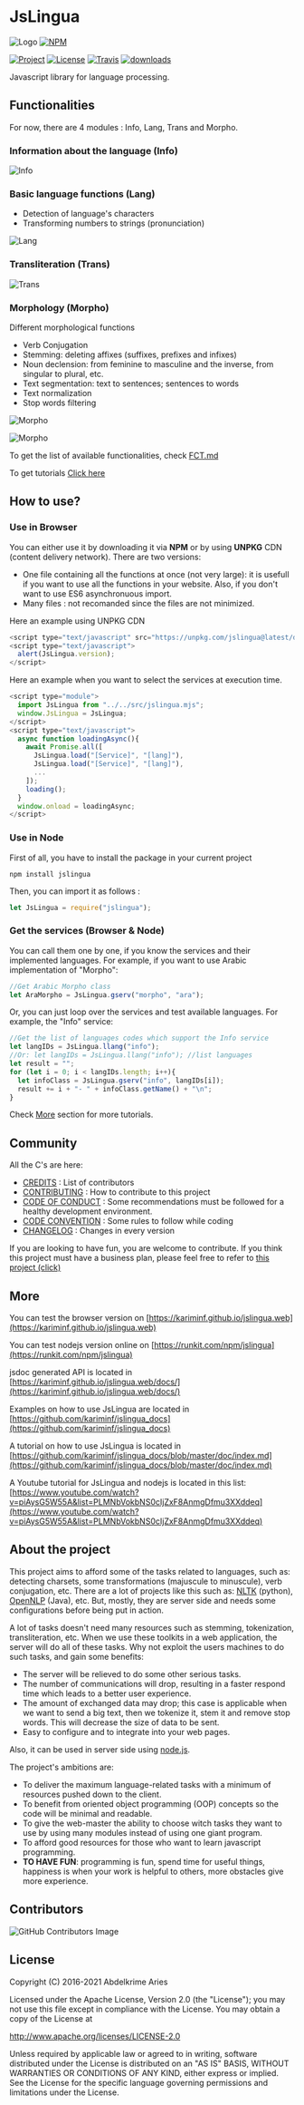 
# JsLingua

![Logo](assets/design/logo128.png)
[![NPM](https://nodei.co/npm/jslingua.png?downloads=true&downloadRank=true)](https://nodei.co/npm/jslingua/)

[![Project](https://img.shields.io/badge/Testing-Click_here-4BC51D.svg)](https://kariminf.github.com/jslingua.web)
[![License](https://img.shields.io/badge/License-Apache_2.0-4BC51D.svg)](http://www.apache.org/licenses/LICENSE-2.0)
[![Travis](https://img.shields.io/travis/kariminf/jslingua.svg)](https://travis-ci.org/kariminf/jslingua)
[![downloads](https://img.shields.io/npm/dm/jslingua.svg)](https://www.npmjs.com/package/jslingua)

Javascript library for language processing.

## Functionalities

For now, there are 4 modules : Info, Lang, Trans and Morpho.

### Information about the language (Info)

![Info](assets/info.png)

### Basic language functions (Lang)

- Detection of language's characters
- Transforming numbers to strings (pronunciation)

![Lang](assets/lang.png)

### Transliteration (Trans)

![Trans](assets/trans.png)

### Morphology (Morpho)

Different morphological functions
  - Verb Conjugation
  - Stemming: deleting affixes (suffixes, prefixes and infixes)
  - Noun declension: from feminine to masculine and the inverse, from singular to plural, etc.
  - Text segmentation: text to sentences; sentences to words
  - Text normalization
  - Stop words filtering

![Morpho](assets/morpho.png)

![Morpho](assets/morpho2.png)

To get the list of available functionalities, check [FCT.md](./FCT.md)

To get tutorials [Click here](https://github.com/kariminf/jslingua_docs/blob/master/doc/index.md)


## How to use?

### Use in Browser

You can either use it by downloading it via **NPM** or by using **UNPKG** CDN (content delivery network).
There are two versions:
- One file containing all the functions at once (not very large): it is usefull if you want to use all the functions in your website. Also, if you don't want to use ES6 asynchronuous import.
- Many files : not recomanded since the files are not minimized.

Here an example using UNPKG CDN
```javascript
<script type="text/javascript" src="https://unpkg.com/jslingua@latest/dist/jslingua.js"></script>
<script type="text/javascript">
  alert(JsLingua.version);
</script>
```

Here an example when you want to select the services at execution time.
```javascript
<script type="module">
  import JsLingua from "../../src/jslingua.mjs";
  window.JsLingua = JsLingua;
</script>
<script type="text/javascript">
  async function loadingAsync(){
    await Promise.all([
      JsLingua.load("[Service]", "[lang]"),
      JsLingua.load("[Service]", "[lang]"),
      ...
    ]);
    loading();
  }
  window.onload = loadingAsync;
</script>
```

### Use in Node

First of all, you have to install the package in your current project
```
npm install jslingua
```
Then, you can import it as follows :
```javascript
let JsLingua = require("jslingua");
```

### Get the services (Browser & Node)

You can call them one by one, if you know the services and their implemented languages.
For example, if you want to use Arabic implementation of "Morpho":

```javascript
//Get Arabic Morpho class
let AraMorpho = JsLingua.gserv("morpho", "ara");
```

Or, you can just loop over the services and test available languages.
For example, the "Info" service:
```javascript
//Get the list of languages codes which support the Info service
let langIDs = JsLingua.llang("info");
//Or: let langIDs = JsLingua.llang("info"); //list languages
let result = "";
for (let i = 0; i < langIDs.length; i++){
  let infoClass = JsLingua.gserv("info", langIDs[i]);
  result += i + "- " + infoClass.getName() + "\n";
}
```

Check [More](#more) section for more tutorials.

## Community

All the C's are here:

* [CREDITS](./CREDITS.md) : List of contributors
* [CONTRIBUTING](./CONTRIBUTING.md) : How to contribute to this project
* [CODE OF CONDUCT](./CODE_OF_CONDUCT.md) : Some recommendations must be followed for a healthy development environment.
* [CODE CONVENTION](./CODE_CONVENTION.md) : Some rules to follow while coding
* [CHANGELOG](./CHANGELOG.md) : Changes in every version


If you are looking to have fun, you are welcome to contribute.
If you think this project must have a business plan, please feel free to refer to [this project (click)](https://github.com/kariminf/tnbp)


## More

You can test the browser version on [https://kariminf.github.io/jslingua.web](https://kariminf.github.io/jslingua.web)

You can test nodejs version online on [https://runkit.com/npm/jslingua](https://runkit.com/npm/jslingua)

jsdoc generated API is located in [https://kariminf.github.io/jslingua.web/docs/](https://kariminf.github.io/jslingua.web/docs/)

Examples on how to use JsLingua are located in [https://github.com/kariminf/jslingua_docs](https://github.com/kariminf/jslingua_docs)

A tutorial on how to use JsLingua is located in [https://github.com/kariminf/jslingua_docs/blob/master/doc/index.md](https://github.com/kariminf/jslingua_docs/blob/master/doc/index.md)

A Youtube tutorial for JsLingua and nodejs is located in this list: [https://www.youtube.com/watch?v=piAysG5W55A&list=PLMNbVokbNS0cIjZxF8AnmgDfmu3XXddeq](https://www.youtube.com/watch?v=piAysG5W55A&list=PLMNbVokbNS0cIjZxF8AnmgDfmu3XXddeq)

## About the project

This project aims to afford some of the tasks related to languages, such as: detecting charsets, some transformations (majuscule to minuscule), verb conjugation, etc.
There are a lot of projects like this such as: [NLTK](https://github.com/nltk/nltk) (python), [OpenNLP](https://github.com/apache/opennlp) (Java), etc.
But, mostly, they are server side and needs some configurations before being put in action.

A lot of tasks doesn't need many resources such as stemming, tokenization, transliteration, etc.
When we use these toolkits in a web application, the server will do all of these tasks.
Why not exploit the users machines to do such tasks, and gain some benefits:
* The server will be relieved to do some other serious tasks.
* The number of communications will drop, resulting in a faster respond time which leads to a better user experience.
* The amount of exchanged data may drop; this case is applicable when we want to send a big text, then we tokenize it, stem it and remove stop words. This will decrease the size of data to be sent.
* Easy to configure and to integrate into your web pages.

Also, it can be used in server side using [node.js](https://github.com/nodejs/node).

The project's ambitions are:
* To deliver the maximum language-related tasks with a minimum of resources pushed down to the client.
* To benefit from oriented object programming (OOP) concepts so the code will be minimal and readable.
* To give the web-master the ability to choose witch tasks they want to use by using many modules instead of using one giant program.
* To afford good resources for those who want to learn javascript programming.
* **TO HAVE FUN**: programming is fun, spend time for useful things, happiness is when your work is helpful to others, more obstacles give more experience.

## Contributors

![GitHub Contributors Image](https://contrib.rocks/image?repo=kariminf/jslingua)

## License

Copyright (C) 2016-2021 Abdelkrime Aries

Licensed under the Apache License, Version 2.0 (the "License");
you may not use this file except in compliance with the License.
You may obtain a copy of the License at

http://www.apache.org/licenses/LICENSE-2.0

Unless required by applicable law or agreed to in writing, software
distributed under the License is distributed on an "AS IS" BASIS,
WITHOUT WARRANTIES OR CONDITIONS OF ANY KIND, either express or implied.
See the License for the specific language governing permissions and
limitations under the License.
